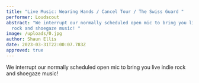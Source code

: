 ```yaml
---
title: "Live Music: Wearing Hands / Cancel Tour / The Swiss Guard "
performer: Loudscout
abstract: "We interrupt our normally scheduled open mic to bring you live indie
  rock and shoegaze music! "
image: /uploads/0.jpg
author: Shaun Ellis
date: 2023-03-31T22:00:07.783Z
approved: true
---
```

We interrupt our normally scheduled open mic to bring you live indie rock and shoegaze music!